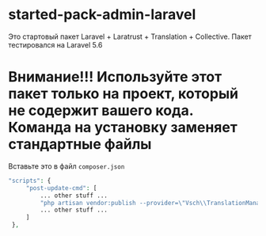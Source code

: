 # started-pack-admin-laravel
Это стартовый пакет Laravel + Laratrust + Translation + Collective. Пакет тестировался на Laravel 5.6

# Внимание!!! Используйте этот пакет только на проект, который не содержит вашего кода. Команда на установку заменяет стандартные файлы

Вставьте это в файл `composer.json`

```php
"scripts": {
     "post-update-cmd": [
         ... other stuff ...
         "php artisan vendor:publish --provider=\"Vsch\\TranslationManager\\ManagerServiceProvider\" --tag=public --force",
         ... other stuff ...
     ]
 },
 
 ```